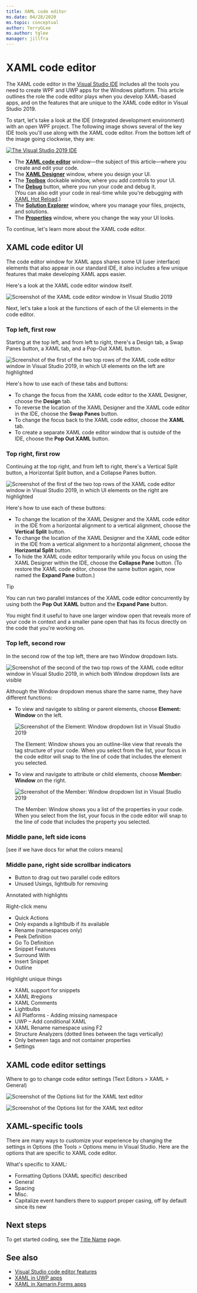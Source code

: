 ```yaml
---
title: XAML code editor
ms.date: 04/28/2020
ms.topic: conceptual
author: TerryGLee
ms.author: tglee
manager: jillfra
---
```

# XAML code editor

The XAML code editor in the [Visual Studio IDE](../get-started/visual-studio-ide.md) includes all the tools you need to create WPF and UWP apps for the Windows platform. This article outlines the role the code editor plays when you develop XAML-based apps, and on the features that are unique to the XAML code editor in Visual Studio 2019. 

To start, let's take a look at the IDE (integrated development environment) with an open WPF project. The following image shows several of the key IDE tools you'll use along with the XAML code editor. From the bottom left of the image going clockwise, they are: 

[ ![The Visual Studio 2019 IDE](media/xaml-code-editor-overview-sml.png "An annotated screenshot of the Visual Studio IDE with a WPF project open, which includes the XAML code editor window") ](media/xaml-code-editor-overview-lrg.png#lightbox)

- The **[XAML code editor](#xaml-code-editor-ui)** window&mdash;the subject of this article&mdash;where you create and edit your code. 
- The **[XAML Designer](creating-a-ui-by-using-xaml-designer-in-visual-studio.md)** window, where you design your UI.
- The **[Toolbox](../ide/reference/toolbox.md)** dockable window, where you add controls to your UI.
- The **[Debug](../debugger/debugger-feature-tour.md)** button, where you run your code and debug it. <br>(You can also edit your code in real-time while you're debugging with [XAML Hot Reload](xaml-hot-reload.md).)
- The **[Solution Explorer](../ide/solutions-and-projects-in-visual-studio.md)** window, where you manage your files, projects, and solutions. 
- The **[Properties](../ide/reference/properties-window.md)** window, where you change the way your UI looks.

To continue, let's learn more about the XAML code editor. 

## XAML code editor UI

The code editor window for XAML apps shares some UI (user interface) elements that also appear in our standard IDE, it also includes a few unique features that make developing XAML apps easier.

Here's a look at the XAML code editor window itself.

![Screenshot of the XAML code editor window in Visual Studio 2019](media/xaml-code-editor-window.png)

Next, let's take a look at the functions of each of the UI elements in the code editor.

### Top left, first row

Starting at the top left, and from left to right, there's a Design tab, a Swap Panes button, a XAML tab, and a Pop-Out XAML button.

![Screenshot of the first of the two top rows of the XAML code editor window in Visual Studio 2019, in which UI elements on the left are highlighted](media/xaml-code-editor-top-row-left.png)

Here's how to use each of these tabs and buttons: 

- To change the focus from the XAML code editor to the XAML Designer, choose the **Design** tab.
- To reverse the location of the XAML Designer and the XAML code editor in the IDE, choose the **Swap Panes** button.
- To change the focus back to the XAML code editor, choose the **XAML** tab.
- To create a separate XAML code editor window that is outside of the IDE, choose the **Pop Out XAML** button.

### Top right, first row

Continuing at the top right, and from left to right, there's a Vertical Split button, a Horizontal Split button, and a Collapse Panes button.

![Screenshot of the first of the two top rows of the XAML code editor window in Visual Studio 2019, in which UI elements on the right are highlighted](media/xaml-code-editor-top-row-right.png)

Here's how to use each of these buttons:

- To change the location of the XAML Designer and the XAML code editor in the IDE from a horizontal alignment to a vertical alignment, choose the **Vertical Split** button.
- To change the location of the XAML Designer and the XAML code editor in the IDE from a vertical alignment to a horizontal alignment, choose the **Horizontal Split** button.
- To hide the XAML code editor temporarily while you focus on using the XAML Designer within the IDE, choose the **Collapse Pane** button. (To restore the XAML code editor, choose the same button again, now named the **Expand Pane** button.)

> [!TIP]
> You can run two parallel instances of the XAML code editor concurrently by using both the **Pop Out XAML** button and the **Expand Pane** button.
>
> You might find it useful to have one larger window open that reveals more of your code in context and a smaller pane open that has its focus directly on the code that you're working on.

### Top left, second row

In the second row of the top left, there are two Window dropdown lists.

![Screenshot of the second of the two top rows of the XAML code editor window in Visual Studio 2019, in which both Window dropdown lists are visible](media/xaml-code-editor-top-row-windows.png)

Although the Window dropdown menus share the same name, they have different functions:

- To view and navigate to sibling or parent elements, choose **Element: Window** on the left.

    ![Screenshot of the Element: Window dropdown list in Visual Studio 2019](media/xaml-element-window-dropdown.png)

    The Element: Window shows you an outline-like view that reveals the tag structure of your code. When you select from the list, your focus in the code editor will snap to the line of code that includes the element you selected.

- To view and navigate to attribute or child elements, choose **Member: Window** on the right. 

    ![Screenshot of the Member: Window dropdown list in Visual Studio 2019](media/xaml-member-window-dropdown.png)

    The Member: Window shows you a list of the properties in your code. When you select from the list, your focus in the code editor will snap to the line of code that includes the property you selected.
    
### Middle pane, left side icons 

[see if we have docs for what the colors means]

### Middle pane, right side scrollbar indicators

- Button to drag out two parallel code editors
- Unused Usings, lightbulb for removing

Annotated with highlights

Right-click menu

- Quick Actions
- Only expands a lightbulb if its available
- Rename (namespaces only)
- Peek Definition
- Go To Definition
- Snippet Features
- Surround With
- Insert Snippet
- Outline

Highlight unique things

- XAML support for snippets
- XAML #regions
- XAML Comments
- Lightbulbs
- All Platforms - Adding missing namespace
- UWP – Add conditional XAML
- XAML Rename namespace using F2
- Structure Analyzers (dotted lines between the tags vertically)
- Only between tags and not container properties
- Settings

## XAML code editor settings

Where to go to change code editor settings (Text Editors > XAML > General)

![Screenshot of the Options list for the XAML text editor](media/xaml-tools-options.png)

![Screenshot of the Options list for the XAML text editor](media/xaml-tools-options-test.png)

## XAML-specific tools

There are many ways to customize your experience by changing the settings in Options (the Tools > Options menu in Visual Studio. Here are the options that are specific to XAML code editor.

What's specific to XAML:

- Formatting Options (XAML specific) described
- General
- Spacing
- Misc.
- Capitalize event handlers there to support proper casing, off by default since its new

## Next steps

To get started coding, see the [Title Name](pagename.md) page.

## See also

- [Visual Studio code editor features](../ide/writing-code-in-the-code-and-text-editor.md)
- [XAML in UWP apps](/windows/uwp/xaml-platform/xaml-overview)
- [XAML in Xamarin.Forms apps](/xamarin/xamarin-forms/xaml/)
